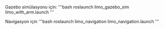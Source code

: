 Gazebo simülasyonu için:
'''bash 
roslaunch limo_gazebo_sim limo_with_arm.launch
'''

Navigasyon için
'''bash 
roslaunch limo_navigation limo_navigation.launch
'''
